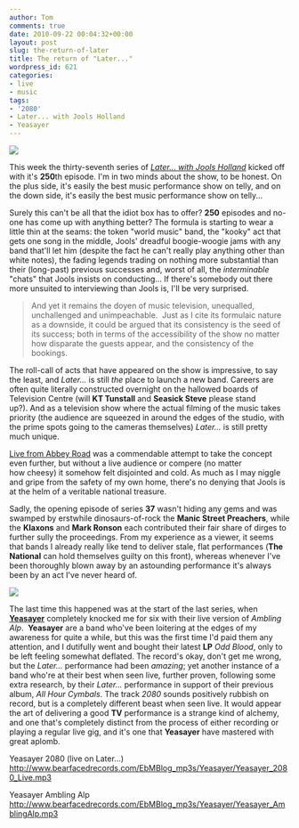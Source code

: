 ```yaml
---
author: Tom
comments: true
date: 2010-09-22 00:04:32+00:00
layout: post
slug: the-return-of-later
title: The return of "Later..."
wordpress_id: 621
categories:
- live
- music
tags: 
- '2080'
- Later... with Jools Holland
- Yeasayer
---
```


![](http://eatenbymonsters.files.wordpress.com/2010/09/later.jpg)

This week the thirty-seventh series of [_Later... with Jools Holland_](http://www.bbc.co.uk/programmes/b006ml0l) kicked off with it's **250**th episode. I'm in two minds about the show, to be honest. On the plus side, it's easily the best music performance show on telly, and on the down side, it's easily the best music performance show on telly...

Surely this can't be all that the idiot box has to offer? **250** episodes and no-one has come up with anything better? The formula is starting to wear a little thin at the seams: the token "world music" band, the "kooky" act that gets one song in the middle, Jools' dreadful boogie-woogie jams with any band that'll let him (despite the fact he can't really play anything other than white notes), the fading legends trading on nothing more substantial than their (long-past) previous successes and, worst of all, the _interminable_ "chats" that Jools insists on conducting... If there's somebody out there more unsuited to interviewing than Jools is, I'll be very surprised.

> And yet it remains the doyen of music television, unequalled, unchallenged and unimpeachable.  Just as I cite its formulaic nature as a downside, it could be argued that its consistency is the seed of its success; both in terms of the accessibility of the show no matter how disparate the guests appear, and the consistency of the bookings.

The roll-call of acts that have appeared on the show is impressive, to say the least, and _Later..._ is still _the_ place to launch a new band. Careers are often quite literally constructed overnight on the hallowed boards of Television Centre (will **KT Tunstall** and **Seasick Steve** please stand up?). And as a television show where the actual filming of the music takes priority (the audience are squeezed in around the edges of the studio, with the prime spots going to the cameras themselves) _Later..._ is still pretty much unique.

[Live from Abbey Road](http://www.livefromabbeyroad.com/) was a commendable attempt to take the concept even further, but without a live audience or compere (no matter how cheesy) it somehow felt disjointed and cold. As much as I may niggle and gripe from the safety of my own home, there's no denying that Jools is at the helm of a veritable national treasure.

Sadly, the opening episode of series **37** wasn't hiding any gems and was swamped by erstwhile dinosaurs-of-rock the **Manic Street Preachers**, while the **Klaxons** and **Mark Ronson** each contributed their fair share of dirges to further sully the proceedings. From my experience as a viewer, it seems that bands I already really like tend to deliver stale, flat performances (**The National** can hold themselves guilty on this front), whereas whenever I've been thoroughly blown away by an astounding performance it's always been by an act I've never heard of.

![](http://eatenbymonsters.files.wordpress.com/2010/09/yeasayer_live.jpg)

The last time this happened was at the start of the last series, when [**Yeasayer**](http://www.yeasayer.net/) completely knocked me for six with their live version of _Ambling Alp_.  **Yeasayer** are a band who've been loitering at the edges of my awareness for quite a while, but this was the first time I'd paid them any attention, and I dutifully went and bought their latest **LP** _Odd Blood_, only to be left feeling somewhat deflated. The record's okay, don't get me wrong, but the _Later..._ performance had been _amazing_; yet another instance of a band who're at their best when seen live, further proven, following some extra research, by their _Later..._ performance in support of their previous album, _All Hour Cymbals_. The track _2080_ sounds positively rubbish on record, but is a completely different beast when seen live. It would appear the art of delivering a good **TV** performance is a strange kind of alchemy, and one that's completely distinct from the process of either recording or playing a regular live gig, and it's one that **Yeasayer** have mastered with great aplomb.

Yeasayer
2080 (live on Later...)
http://www.bearfacedrecords.com/EbMBlog_mp3s/Yeasayer/Yeasayer_2080_Live.mp3

Yeasayer
Ambling Alp
http://www.bearfacedrecords.com/EbMBlog_mp3s/Yeasayer/Yeasayer_AmblingAlp.mp3
